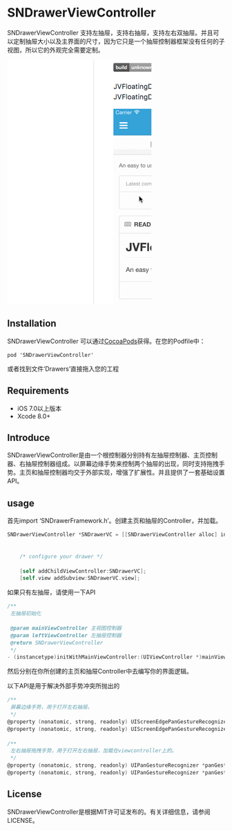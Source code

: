 # **SNDrawerViewController**

SNDrawerViewController 支持左抽屉，支持右抽屉，支持左右双抽屉。并且可以定制抽屉大小以及主界面的尺寸，因为它只是一个抽屉控制器框架没有任何的子视图，所以它的外观完全需要定制。

![](https://github.com/snlo/SNDrawerViewController/blob/master/SNDrawerViewController/Resources/%E5%B1%8F%E5%B9%95%E5%BF%AB%E7%85%A7%202017-06-13%20%E4%B8%8A%E5%8D%8811.12.23.png)

## Installation

SNDrawerViewController 可以通过[CocoaPods](https://cocoapods.org/?q=SNDrawerViewController)获得。在您的Podfile中：

```
pod 'SNDrawerViewController'
```

或者找到文件‘Drawers’直接拖入您的工程

## Requirements

- iOS 7.0以上版本
- Xcode 8.0+

## Introduce

SNDrawerViewController是由一个根控制器分别持有左抽屉控制器、主页控制器、右抽屉控制器组成。以屏幕边缘手势来控制两个抽屉的出现，同时支持拖拽手势。主页和抽屉控制器均交于外部实现，增强了扩展性。并且提供了一套基础设置API。

## usage

首先import ‘SNDrawerFramework.h’。创建主页和抽屉的Controller，并加载。

```objective-c
SNDrawerViewController *SNDrawerVC = [[SNDrawerViewController alloc] initWithMainViewController:[[MainViewController alloc] init]
                                                                                 leftViewController:[[LeftViewController alloc] init]
                                                                                rightViewController:[[RightViewController alloc] init]];
    /* configure your drawer */
    
	[self addChildViewController:SNDrawerVC];
	[self.view addSubview:SNDrawerVC.view];
```

如果只有左抽屉，请使用一下API

```objective-c
/**
 左抽屉初始化
 
 @param mainViewController 主视图控制器
 @param leftViewController 左抽屉控制器
 @return SNDrawerViewController
 */
- (instancetype)initWithMainViewController:(UIViewController *)mainViewController leftViewController:(UIViewController *)leftViewController;
```

然后分别在你所创建的主页和抽屉Controller中去编写你的界面逻辑。

以下API是用于解决外部手势冲突所抛出的

```objective-c
/**
 屏幕边缘手势，用于打开左右抽屉。
 */
@property (nonatomic, strong, readonly) UIScreenEdgePanGestureRecognizer *gestureOfOpeningLeftDrawer;
@property (nonatomic, strong, readonly) UIScreenEdgePanGestureRecognizer *gestureOfOpeningRightDrawer;

/**
 左右抽屉拖拽手势，用于打开左右抽屉，加载在viewcontroller上的。
 */
@property (nonatomic, strong, readonly) UIPanGestureRecognizer *panGestureOfOpeningLeftDrawer;
@property (nonatomic, strong, readonly) UIPanGestureRecognizer *panGestureOfOpeningRightDrawer;
```

## License

SNDrawerViewController是根据MIT许可证发布的。有关详细信息，请参阅LICENSE。